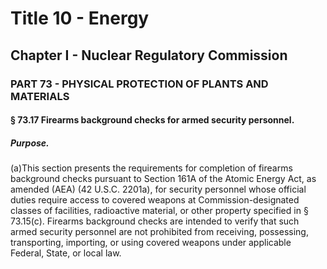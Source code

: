 
# Title 10 - Energy
## Chapter I - Nuclear Regulatory Commission
### PART 73 - PHYSICAL PROTECTION OF PLANTS AND MATERIALS
#### § 73.17 Firearms background checks for armed security personnel.
##### Purpose.

(a)This section presents the requirements for completion of firearms background checks pursuant to Section 161A of the Atomic Energy Act, as amended (AEA) (42 U.S.C. 2201a), for security personnel whose official duties require access to covered weapons at Commission-designated classes of facilities, radioactive material, or other property specified in § 73.15(c). Firearms background checks are intended to verify that such armed security personnel are not prohibited from receiving, possessing, transporting, importing, or using covered weapons under applicable Federal, State, or local law.
